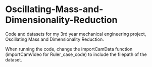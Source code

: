 # Oscillating-Mass-and-Dimensionality-Reduction
Code and datasets for my 3rd year mechanical engineering project, Oscillating Mass and Dimensionality Reduction.

When running the code, change the importCamData function (importCamVideo for Ruler_case_code) to include the filepath of the dataset.
